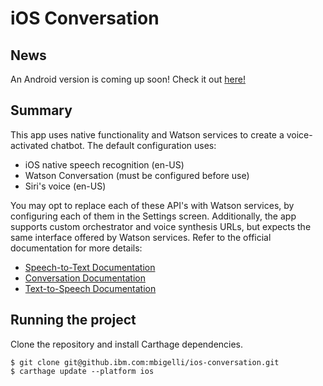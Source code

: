 # iOS Conversation

## News
An Android version is coming up soon! Check it out [here!](https://github.ibm.com/mbigelli/watson-chat-android)

## Summary

This app uses native functionality and Watson services to create a voice-activated chatbot. The default configuration uses:

- iOS native speech recognition (en-US)
- Watson Conversation (must be configured before use)
- Siri's voice (en-US)

You may opt to replace each of these API's with Watson services, by configuring each of them in the Settings screen. Additionally, the app supports custom orchestrator and voice synthesis URLs, but expects the same interface offered by Watson services. Refer to the official documentation for more details:

- [Speech-to-Text Documentation](https://www.ibm.com/watson/developercloud/speech-to-text.html)
- [Conversation Documentation](https://www.ibm.com/watson/developercloud/conversation.html)
- [Text-to-Speech Documentation](https://www.ibm.com/watson/developercloud/text-to-speech.html)

## Running the project

Clone the repository and install Carthage dependencies.

    $ git clone git@github.ibm.com:mbigelli/ios-conversation.git
    $ carthage update --platform ios
